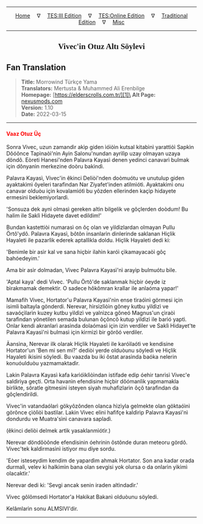 
---

<!-- Jekyll Page Links -->

<center>
<a href="../../../../../index.html">Home</a>
&emsp;&nabla;&emsp;
<a href="../../../../index-tes3.html">TES:III Edition</a>
&emsp;&nabla;&emsp;
<a href="../../../../index-teso.html">TES:Online Edition</a>
&emsp;&nabla;&emsp;
<a href="../../../../index-traditional.html">Traditional Edition</a>
&emsp;&nabla;&emsp;
<a href="../../../../index-misc.html">Misc</a>
</center>

<!-- Markdown Body Below: -->

---

<center>
<h2><span style="font-family:Georgia">Vivec'in Otuz Altı Söylevi</span></h2>
</center>

## Fan Translation

> __Title:__ Morrowind Türkçe Yama\
> __Translators:__ Mertusta & Muhammed Ali Erenbilge\
> __Homepage:__ [https://elderscrolls.com.tr/][1]\
> __Alt Page:__ [nexusmods.com][2]\
> __Version:__ 1.10\
> __Date:__ 2022-03-15

[1]: https://elderscrolls.com.tr/
[2]: https://www.nexusmods.com/morrowind/mods/49502

---

#### <span style="color:red">Vaaz Otuz Üç</span>

Sonra Vivec, uzun zamandìr akìp giden ìóìòìn kutsal kitabìnì yarattìòì Sapkìn Dôóônce Tapìnaòì'nìn Ayin Salonu'nundan ayrìlìp uzay olmayan uzaya döndô. Eòreti Hanesi'nden Palavra Kayasì denen yedinci canavarì bulmak için dônyanìn merkezine doòru bakìndì.

Palavra Kayasì, Vivec'in êkinci Deliòi'nden doòmuótu ve unutulup giden ayaktakìmì ôyeleri tarafìndan Nar Ziyafet'inden atìlmìótì. Ayaktakìmì onu canavar olduòu için kovalamìótì bu yôzden ellerinden kaçìp hidayete ermesini beklemiyorlardì.

'Sonsuza dek aynì olmasì gereken altìn bilgelik ve gôçlerden doòdum! Bu halim ile Saklì Hidayete davet edildim!'

Bundan kastettiòi numarasì on ôç olan ve yìldìzlardan olmayan Pullu Örtô'ydô. Palavra Kayasì, bôtôn insanlarìn dinlerinde saklanan Hiçlik Hayaleti ile pazarlìk ederek aptallìkla doldu. Hiçlik Hayaleti dedi ki:

'Benimle bir asìr kal ve sana hiçbir ilahìn karóì çìkamayacaòì gôç bahóedeyim.'

Ama bir asìr dolmadan, Vivec Palavra Kayasì'nì arayìp bulmuótu bile.

'Aptal kaya' dedi Vivec. 'Pullu Örtô'de saklanmak hiçbir óeyde iz bìrakmamak demektir. O sadece hôkômran krallar ile anlaóma yapar!'

Mamafih Vivec, Hortator'u Palavra Kayasì'nìn ense tìraóìnì görmesi için isimli baltayla gönderdi. Nerevar, hìrsìzlìòìn gôney kutbu yìldìzì ve savaóçìlarìn kuzey kutbu yìldìzì ve yalnìzca gôneó Magnus'un çìraòì tarafìndan yönetilen semada bulunan ôçôncô kutup yìldìzì ile barìó yaptì. Onlar kendi akranlarì arasìnda dolaómasì için izin verdiler ve Saklì Hidayet'te Palavra Kayasì'nì bulmasì için kìrmìzì bir görôó verdiler.

Äansìna, Nerevar ilk olarak Hiçlik Hayaleti ile karóìlaótì ve kendisine Hortator'un 'Ben mi sen mi?' dediòi yerde olduòunu söyledi ve Hiçlik Hayaleti ikisini söyledi. Bu vaazda bu iki ôstat arasìnda baóka nelerin konuóulduòu yazmamaktadìr.

Lakin Palavra Kayasì kafa karìóìklìòìndan istifade edip óehir tanrìsì Vivec'e saldìrìya geçti. Orta havanìn efendisine hiçbir dôómanlìk yapmamakla birlikte, sôratle gitmesini isteyen siyah muhafìzlarìn ôçô tarafìndan da gôçlendirildi.

Vivec'in vatandaólarì gökyôzônden olanca hìzìyla gelmekte olan göktaóìnì görônce çìòlìòì bastìlar. Lakin Vivec elini hafifçe kaldìrìp Palavra Kayasì'nì dondurdu ve Muatra'sìnì canavara sapladì.

(êkinci deliòi delmek artìk yasaklanmìótìr.)

Nerevar döndôòônde efendisinin óehrinin ôstônde duran meteoru gördô. Vivec'tek kaldìrmasìnì istiyor mu diye sordu.

'Eòer isteseydim kendim de yapardìm ahmak Hortator. Son ana kadar orada durmalì, velev ki halkìmìn bana olan sevgisi yok olursa o da onlarìn yìkìmì olacaktìr.'

Nerevar dedi ki: 'Sevgi ancak senin iraden altìndadìr.'

Vivec gôlômsedi Hortator'a Hakikat Bakanì olduòunu söyledi.

Kelâmlarìn sonu ALMSIVI'dir.

---
